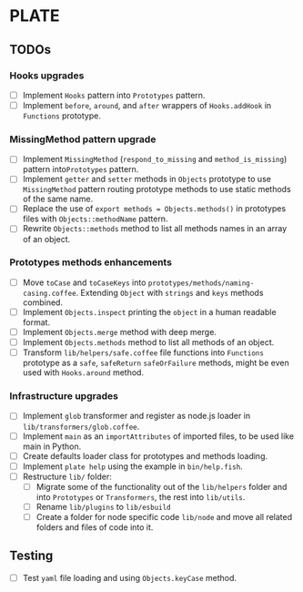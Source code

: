# PLATE

## TODOs

### Hooks upgrades

- [ ] Implement `Hooks` pattern into `Prototypes` pattern.
- [ ] Implement `before`, `around`, and `after` wrappers of `Hooks.addHook` in `Functions` prototype.

### MissingMethod pattern upgrade

- [ ] Implement `MissingMethod` (`respond_to_missing` and `method_is_missing`) pattern into`Prototypes` pattern.
- [ ] Implement `getter` and `setter` methods in `Objects` prototype to use `MissingMethod` pattern routing prototype methods to use static methods of the same name.
- [ ] Replace the use of `export methods = Objects.methods()` in prototypes files with `Objects::methodName` pattern.
- [ ] Rewrite `Objects::methods` method to list all methods names in an array of an object.

### Prototypes methods enhancements

- [ ] Move `toCase` and `toCaseKeys` into `prototypes/methods/naming-casing.coffee`. Extending `Object` with `strings` and `keys` methods combined.
- [ ] Implement `Objects.inspect` printing the `object` in a human readable format.
- [ ] Implement `Objects.merge` method with deep merge.
- [ ] Implement `Objects.methods` method to list all methods of an object.
- [ ] Transform `lib/helpers/safe.coffee` file functions into `Functions` prototype as a `safe`, `safeReturn` `safeOrFailure` methods, might be even used with `Hooks.around` method.

### Infrastructure upgrades

- [ ] Implement `glob` transformer and register as node.js loader in `lib/transformers/glob.coffee`.
- [ ] Implement `main` as an `importAttributes` of imported files, to be used like main in Python.
- [ ] Create defaults loader class for prototypes and methods loading.
- [ ] Implement `plate help` using the example in `bin/help.fish`.
- [ ] Restructure `lib/` folder:
  - [ ] Migrate some of the functionality out of the `lib/helpers` folder and into `Prototypes` or `Transformers`, the rest into `lib/utils`.
  - [ ] Rename `lib/plugins` to `lib/esbuild`
  - [ ] Create a folder for node specific code `lib/node` and move all related folders and files of code into it.

## Testing

- [ ] Test `yaml` file loading and using `Objects.keyCase` method.
